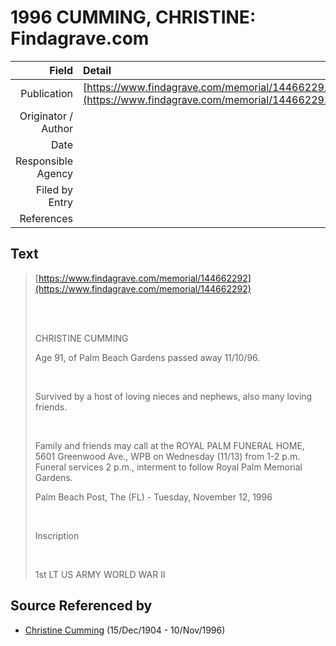 ﻿---
layout: page
permalink: /sources/s15916788
---

# 1996 CUMMING, CHRISTINE: Findagrave.com

Field | Detail
---:|:---
Publication | [https://www.findagrave.com/memorial/144662292](https://www.findagrave.com/memorial/144662292)
Originator / Author | 
Date | 
Responsible Agency | 
Filed by Entry | 
References | 

## Text

> [https://www.findagrave.com/memorial/144662292](https://www.findagrave.com/memorial/144662292)
>
> <br/>
>
> <br/>
>
> CHRISTINE CUMMING
>
> Age 91, of Palm Beach Gardens passed away 11/10/96. 
>
> <br/>
>
> Survived by a host of loving nieces and nephews, also many loving friends. 
>
> <br/>
>
> Family and friends may call at the ROYAL PALM FUNERAL HOME, 5601 Greenwood Ave., WPB on Wednesday (11/13) from 1-2 p.m. Funeral services 2 p.m., interment to follow Royal Palm Memorial Gardens.
>
> Palm Beach Post, The (FL) - Tuesday, November 12, 1996
>
> <br/>
>
> Inscription
>
> <br/>
>
> 1st LT US ARMY WORLD WAR II
>

## Source Referenced by

* [Christine Cumming](../people/@24328630@-christine-cumming-b1904-12-15-d1996-11-10.md) (15/Dec/1904 - 10/Nov/1996)
